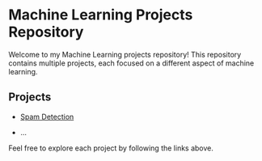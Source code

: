 # Machine Learning Projects Repository

Welcome to my Machine Learning projects repository! This repository contains multiple projects, each focused on a different aspect of machine learning.

## Projects

- [Spam Detection](spam_detection.ipynb)

- ...

Feel free to explore each project by following the links above.
